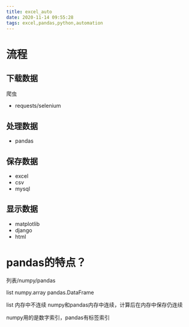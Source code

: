 ```yaml
---
title: excel_auto
date: 2020-11-14 09:55:28
tags: excel,pandas,python,automation
---
```


# 流程

## 下载数据

爬虫

- requests/selenium


## 处理数据

- pandas


## 保存数据

- excel
- csv
- mysql


## 显示数据

- matplotlib
- django
- html


# pandas的特点？

列表/numpy/pandas

list
numpy.array
pandas.DataFrame

list 内存中不连续
numpy和pandas内存中连续，计算后在内存中保存仍连续

numpy用的是数字索引，pandas有标签索引


